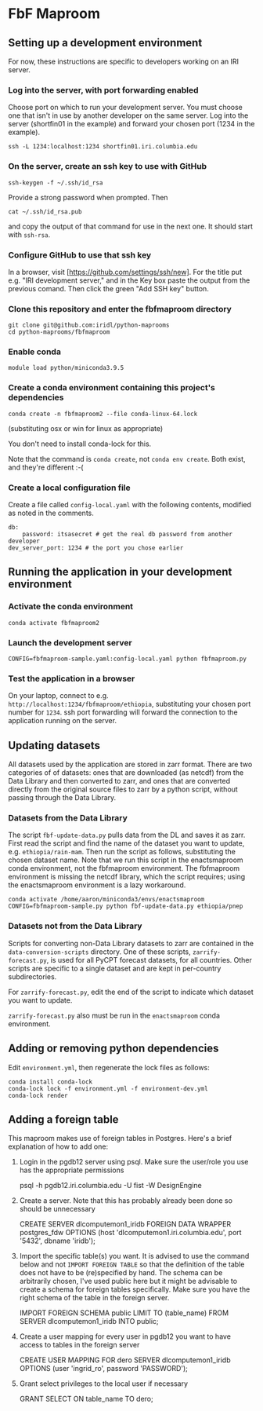 # FbF Maproom

## Setting up a development environment

For now, these instructions are specific to developers working on an IRI server.

### Log into the server, with port forwarding enabled

Choose port on which to run your development server. You must choose one that isn't in use by another developer on the same server. Log into the server (shortfin01 in the example) and forward your chosen port (1234 in the example).

```
ssh -L 1234:localhost:1234 shortfin01.iri.columbia.edu
```

### On the server, create an ssh key to use with GitHub

```
ssh-keygen -f ~/.ssh/id_rsa
```
Provide a strong password when prompted. Then
```
cat ~/.ssh/id_rsa.pub
```
and copy the output of that command for use in the next one. It should start with `ssh-rsa`.

### Configure GitHub to use that ssh key
In a browser, visit [https://github.com/settings/ssh/new]. For the title put e.g. "IRI development server," and in the Key box paste the output from the previous comand. Then click the green "Add SSH key" button.

### Clone this repository and enter the fbfmaproom directory

```
git clone git@github.com:iridl/python-maprooms
cd python-maprooms/fbfmaproom
```

### Enable conda

```
module load python/miniconda3.9.5
```

### Create a conda environment containing this project's dependencies

```
conda create -n fbfmaproom2 --file conda-linux-64.lock
```
(substituting osx or win for linux as appropriate)

You don't need to install conda-lock for this.

Note that the command is `conda create`, not `conda env create`. Both exist, and they're different :-(

### Create a local configuration file

Create a file called `config-local.yaml` with the following contents, modified as noted in the comments.
```
db:
    password: itsasecret # get the real db password from another developer
dev_server_port: 1234 # the port you chose earlier
```

## Running the application in your development environment
### Activate the conda environment
```
conda activate fbfmaproom2
```

### Launch the development server

```
CONFIG=fbfmaproom-sample.yaml:config-local.yaml python fbfmaproom.py
```

### Test the application in a browser 

On your laptop, connect to e.g. `http://localhost:1234/fbfmaproom/ethiopia`, substituting your chosen port number for `1234`. ssh port forwarding will forward the connection to the application running on the server.

## Updating datasets

All datasets used by the application are stored in zarr format. There are two categories of of datasets: ones that are downloaded (as netcdf) from the Data Library and then converted to zarr, and ones that are converted directly from the original source files to zarr by a python script, without passing through the Data Library.

### Datasets from the Data Library

The script `fbf-update-data.py` pulls data from the DL and saves it as zarr. First read the script and find the name of the dataset you want to update, e.g. `ethiopia/rain-mam`. Then run the script as follows, substituting the chosen dataset name. Note that we run this script in the enactsmaproom conda environment, not the fbfmaproom environment. The fbfmaproom environment is missing the netcdf library, which the script requires; using the enactsmaproom environment is a lazy workaround.
```
conda activate /home/aaron/miniconda3/envs/enactsmaproom
CONFIG=fbfmaproom-sample.py python fbf-update-data.py ethiopia/pnep
```
 
### Datasets not from the Data Library

Scripts for converting non-Data Library datasets to zarr are contained in the `data-conversion-scripts` directory. One of these scripts, `zarrify-forecast.py`, is used for all PyCPT forecast datasets, for all countries. Other scripts are specific to a single dataset and are kept in per-country subdirectories.

For `zarrify-forecast.py`, edit the end of the script to indicate which dataset you want to update.

`zarrify-forecast.py` also must be run in the `enactsmaproom` conda environment.

## Adding or removing python dependencies

Edit `environment.yml`, then regenerate the lock files as follows:
```
conda install conda-lock
conda-lock lock -f environment.yml -f environment-dev.yml
conda-lock render
```

## Adding a foreign table

This maproom makes use of foreign tables in Postgres. Here's a brief explanation of how to add one:

1. Login in the pgdb12 server using psql. Make sure the user/role you use has the appropriate permissions

    psql -h pgdb12.iri.columbia.edu -U fist -W DesignEngine

2. Create a server. Note that this has probably already been done so should be unnecessary

    CREATE SERVER dlcomputemon1_iridb FOREIGN DATA WRAPPER postgres_fdw OPTIONS (host 'dlcomputemon1.iri.columbia.edu', port '5432', dbname 'iridb');

3. Import the specific table(s) you want. It is advised to use the command below and not `IMPORT FOREIGN TABLE` so that the
   definition of the table does not have to be (re)specified by hand. The schema can be arbitrarily chosen, I've used public here
   but it might be advisable to create a schema for foreign tables specifically. Make sure you have the right schema of the table in the foreign server.

    IMPORT FOREIGN SCHEMA public LIMIT TO (table_name) FROM SERVER dlcomputemon1_iridb INTO public;

4. Create a user mapping for every user in pgdb12 you want to have access to tables in the foreign server

    CREATE USER MAPPING FOR dero SERVER dlcomputemon1_iridb OPTIONS (user 'ingrid_ro', password 'PASSWORD');

5. Grant select privileges to the local user if necessary

    GRANT SELECT ON table_name TO dero;
